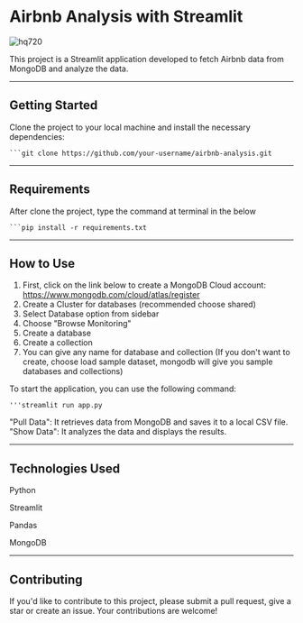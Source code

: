 

# Airbnb Analysis with Streamlit

![hq720](https://github.com/ahmetdzdrr/Streamlit-and-MongoDB-Data-Retrieval-and-Visualization/assets/117534684/ad0df98c-9488-48f6-b671-7ee60e19279b)

This project is a Streamlit application developed to fetch Airbnb data from MongoDB and analyze the data.

**********************************************************

## Getting Started

Clone the project to your local machine and install the necessary dependencies:

    ```git clone https://github.com/your-username/airbnb-analysis.git

**********************************************************

## Requirements

After clone the project, type the command at terminal in the below 

    ```pip install -r requirements.txt

**********************************************************

## How to Use

1. First, click on the link below to create a MongoDB Cloud account:
https://www.mongodb.com/cloud/atlas/register
2. Create a Cluster for databases (recommended choose shared)
3. Select Database option from sidebar
4. Choose "Browse Monitoring"
5. Create a database
6. Create a collection
7. You can give any name for database and collection (If you don't want to create, choose load sample dataset, mongodb will give you sample databases and collections)


To start the application, you can use the following command:

    '''streamlit run app.py

"Pull Data": It retrieves data from MongoDB and saves it to a local CSV file.
"Show Data": It analyzes the data and displays the results.

**********************************************************

## Technologies Used

Python

Streamlit

Pandas

MongoDB

**********************************************************

## Contributing

If you'd like to contribute to this project, please submit a pull request, give a star or create an issue. Your contributions are welcome!

